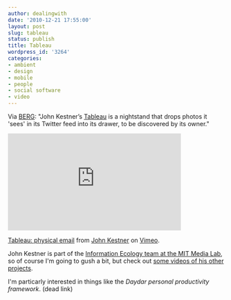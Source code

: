 ```yaml
---
author: dealingwith
date: '2010-12-21 17:55:00'
layout: post
slug: tableau
status: publish
title: Tableau
wordpress_id: '3264'
categories:
- ambient
- design
- mobile
- people
- social software
- video
---
```


Via [BERG][1]: "John Kestner’s [Tableau][2] is a nightstand that drops photos
it 'sees' in its Twitter feed into its drawer, to be discovered by its owner."

<iframe src="http://player.vimeo.com/video/17280777?title=0&amp;byline=0&amp;portrait=0" width="400" height="225" frameborder="0" webkitAllowFullScreen mozallowfullscreen allowFullScreen></iframe><p><a href="http://vimeo.com/17280777">Tableau: physical email</a> from <a href="http://vimeo.com/jkestner">John Kestner</a> on <a href="http://vimeo.com">Vimeo</a>.</p>

John Kestner is part of the [Information Ecology team at the MIT Media
Lab][4], so of course I'm going to gush a bit, but check out [some videos
of his other projects][6].

I'm particarly interested in things like the _Daydar personal productivity
framework_. (dead link)

   [1]: http://berglondon.com/blog/2010/12/16/thursday-links-a-drawerful-of-photographs-fictional-logos-flashy-advertising-and-space/

   [2]: http://johnkestner.com/tableau/

   [3]: http://vimeo.com/moogaloop.swf?clip_id=17280777&server=vimeo.com&show_title=0&show_byline=0&show_portrait=0&color=00ADEF&fullscreen=1&autoplay=0&loop=0

   [4]: http://eco.media.mit.edu/

   [6]: http://vimeo.com/jkestner
